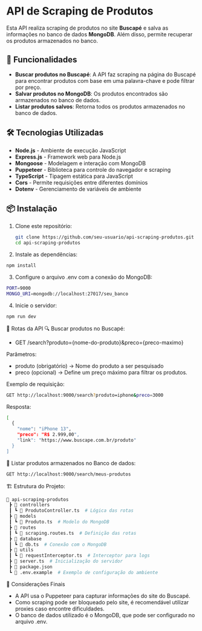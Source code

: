 # API de Scraping de Produtos

Esta API realiza scraping de produtos no site **Buscapé** e salva as informações no banco de dados **MongoDB**. Além disso, permite recuperar os produtos armazenados no banco.

## 🚀 Funcionalidades

- **Buscar produtos no Buscapé**: A API faz scraping na página do Buscapé para encontrar produtos com base em uma palavra-chave e pode filtrar por preço.
- **Salvar produtos no MongoDB**: Os produtos encontrados são armazenados no banco de dados.
- **Listar produtos salvos**: Retorna todos os produtos armazenados no banco de dados.

## 🛠 Tecnologias Utilizadas

- **Node.js** - Ambiente de execução JavaScript
- **Express.js** - Framework web para Node.js
- **Mongoose** - Modelagem e interação com MongoDB
- **Puppeteer** - Biblioteca para controle do navegador e scraping
- **TypeScript** - Tipagem estática para JavaScript
- **Cors** - Permite requisições entre diferentes domínios
- **Dotenv** - Gerenciamento de variáveis de ambiente

## 📦 Instalação

1. Clone este repositório:
   ```sh
   git clone https://github.com/seu-usuario/api-scraping-produtos.git
   cd api-scraping-produtos
   
2. Instale as dependências:
```sh
npm install
```
3. Configure o arquivo .env com a conexão do MongoDB:
```sh
PORT=9000
MONGO_URI=mongodb://localhost:27017/seu_banco
```
4. Inicie o servidor:
```sh
npm run dev
```
📌 Rotas da API
🔍 Buscar produtos no Buscapé:
- GET /search?produto={nome-do-produto}&preco={preco-maximo}

Parâmetros:
- produto (obrigatório) 
→ Nome do produto a ser pesquisado
- preco (opcional) 
→ Define um preço máximo para filtrar os produtos.

Exemplo de requisição:
```sh
GET http://localhost:9000/search?produto=iphone&preco=3000
```
Resposta:
```sh
[
  {
    "nome": "iPhone 13",
    "preco": "R$ 2.999,00",
    "link": "https://www.buscape.com.br/produto"
  }
]
```
📄 Listar produtos armazenados no Banco de dados:
```sh
GET http://localhost:9000/search/meus-produtos
```
🏗 Estrutura do Projeto:
```sh
📂 api-scraping-produtos
 ┣ 📂 controllers
 ┃ ┗ 📜 ProdutoController.ts  # Lógica das rotas
 ┣ 📂 models
 ┃ ┗ 📜 Produto.ts  # Modelo do MongoDB
 ┣ 📂 routes
 ┃ ┗ 📜 scraping.routes.ts  # Definição das rotas
 ┣ 📂 database
 ┃ ┗ 📜 db.ts  # Conexão com o MongoDB
 ┣ 📂 utils
 ┃ ┗ 📜 requestInterceptor.ts  # Interceptor para logs
 ┣ 📜 server.ts  # Inicialização do servidor
 ┣ 📜 package.json
 ┗ 📜 .env.example  # Exemplo de configuração do ambiente
```
📌 Considerações Finais
- A API usa o Puppeteer para capturar informações do site do Buscapé.
- Como scraping pode ser bloqueado pelo site, é recomendável utilizar proxies caso encontre dificuldades.
- O banco de dados utilizado é o MongoDB, que pode ser configurado no arquivo .env.




